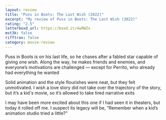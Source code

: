 ```yaml
---
layout: review
title: "Puss in Boots: The Last Wish (2022)"
excerpt: "My review of Puss in Boots: The Last Wish (2022)"
rating: "2.5"
letterboxd_url: https://boxd.it/4wRWZx
mst3k: false
rifftrax: false
category: movie-review
---
```


Puss in Boots is on his last life, so he chases after a fabled star capable of giving one wish. Along the way, he makes friends and enemies, and everyone’s motivations are challenged — except for Perrito, who already had everything he wanted

Solid animation and the style flourishes were neat, but they felt unmotivated. I wish a love story did not take over the trajectory of the story, but it’s a kid's movie, so it’s allowed to take tired narrative exits

I may have been more excited about this one if I had seen it in theaters, but today it rolled off me. I suspect its legacy will be, “Remember when a kid’s animation studio tried a little?”
